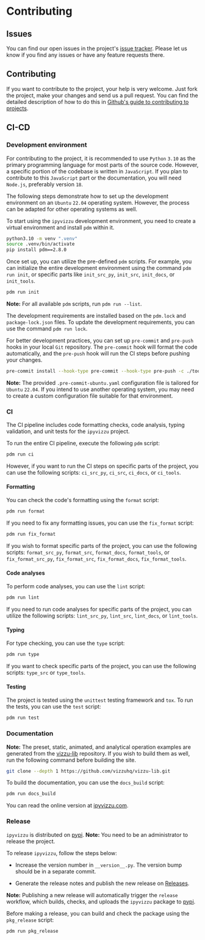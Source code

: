 # Contributing

## Issues

You can find our open issues in the project's
[issue tracker](https://github.com/vizzuhq/ipyvizzu/issues). Please let us know
if you find any issues or have any feature requests there.

## Contributing

If you want to contribute to the project, your help is very welcome. Just fork
the project, make your changes and send us a pull request. You can find the
detailed description of how to do this in
[Github's guide to contributing to projects](https://docs.github.com/en/get-started/quickstart/contributing-to-projects).

## CI-CD

### Development environment

For contributing to the project, it is recommended to use `Python` `3.10` as the
primary programming language for most parts of the source code. However, a
specific portion of the codebase is written in `JavaScript`. If you plan to
contribute to this `JavaScript` part or the documentation, you will need
`Node.js`, preferably version `18`.

The following steps demonstrate how to set up the development environment on an
`Ubuntu` `22.04` operating system. However, the process can be adapted for other
operating systems as well.

To start using the `ipyvizzu` development environment, you need to create a
virtual environment and install `pdm` within it.

```sh
python3.10 -m venv ".venv"
source .venv/bin/activate
pip install pdm==2.8.0
```

Once set up, you can utilize the pre-defined `pdm` scripts. For example, you can
initialize the entire development environment using the command `pdm run init`,
or specific parts like `init_src_py`, `init_src`, `init_docs`, or `init_tools`.

```sh
pdm run init
```

**Note:** For all available `pdm` scripts, run `pdm run --list`.

The development requirements are installed based on the `pdm.lock` and
`package-lock.json` files. To update the development requirements, you can use
the command `pdm run lock`.

For better development practices, you can set up `pre-commit` and `pre-push`
hooks in your local `Git` repository. The `pre-commit` hook will format the code
automatically, and the `pre-push` hook will run the CI steps before pushing your
changes.

```sh
pre-commit install --hook-type pre-commit --hook-type pre-push -c ./tools/ci/.pre-commit-ubuntu.yaml
```

**Note:** The provided `.pre-commit-ubuntu.yaml` configuration file is tailored
for `Ubuntu` `22.04`. If you intend to use another operating system, you may
need to create a custom configuration file suitable for that environment.

### CI

The CI pipeline includes code formatting checks, code analysis, typing
validation, and unit tests for the `ipyvizzu` project.

To run the entire CI pipeline, execute the following `pdm` script:

```sh
pdm run ci
```

However, if you want to run the CI steps on specific parts of the project, you
can use the following scripts: `ci_src_py`, `ci_src`, `ci_docs`, or `ci_tools`.

#### Formatting

You can check the code's formatting using the `format` script:

```sh
pdm run format
```

If you need to fix any formatting issues, you can use the `fix_format` script:

```sh
pdm run fix_format
```

If you wish to format specific parts of the project, you can use the following
scripts: `format_src_py`, `format_src`, `format_docs`, `format_tools`, or
`fix_format_src_py`, `fix_format_src`, `fix_format_docs`, `fix_format_tools`.

#### Code analyses

To perform code analyses, you can use the `lint` script:

```sh
pdm run lint
```

If you need to run code analyses for specific parts of the project, you can
utilize the following scripts: `lint_src_py`, `lint_src`, `lint_docs`, or
`lint_tools`.

#### Typing

For type checking, you can use the `type` script:

```sh
pdm run type
```

If you want to check specific parts of the project, you can use the following
scripts: `type_src` or `type_tools`.

#### Testing

The project is tested using the `unittest` testing framework and `tox`. To run
the tests, you can use the `test` script:

```sh
pdm run test
```

### Documentation

**Note:** The preset, static, animated, and analytical operation examples are
generated from the [vizzu-lib](https://github.com/vizzuhq/vizzu-lib) repository.
If you wish to build them as well, run the following command before building the
site.

```sh
git clone --depth 1 https://github.com/vizzuhq/vizzu-lib.git
```

To build the documentation, you can use the `docs_build` script:

```sh
pdm run docs_build
```

You can read the online version at [ipyvizzu.com](https://ipyvizzu.vizzuhq.com).

### Release

`ipyvizzu` is distributed on [pypi](https://pypi.org/project/ipyvizzu).
**Note:** You need to be an administrator to release the project.

To release `ipyvizzu`, follow the steps below:

- Increase the version number in `__version__.py`. The version bump should be in
  a separate commit.

- Generate the release notes and publish the new release on
  [Releases](https://github.com/vizzuhq/ipyvizzu/releases).

**Note:** Publishing a new release will automatically trigger the `release`
workflow, which builds, checks, and uploads the `ipyvizzu` package to
[pypi](https://pypi.org/project/ipyvizzu).

Before making a release, you can build and check the package using the
`pkg_release` script:

```sh
pdm run pkg_release
```
